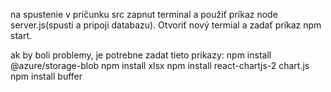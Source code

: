 na spustenie v pričunku src zapnut terminal a použiť príkaz node server.js(spusti a pripoji databazu). Otvoriť nový termial a zadať príkaz npm start.

ak by boli problemy, je potrebne zadat tieto prikazy:
npm install @azure/storage-blob
npm install xlsx
npm install react-chartjs-2 chart.js
npm install buffer